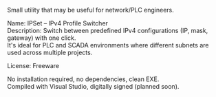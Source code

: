 Small utility that may be useful for network/PLC engineers.

Name: IPSet – IPv4 Profile Switcher  
Description: Switch between predefined IPv4 configurations (IP, mask, gateway) with one click.  
It's ideal for PLC and SCADA environments where different subnets are used across multiple projects.

License: Freeware

No installation required, no dependencies, clean EXE.  
Compiled with Visual Studio, digitally signed (planned soon).
